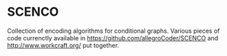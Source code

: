 # SCENCO

Collection of encoding algorithms for conditional graphs. Various pieces of code currenctly available in https://github.com/allegroCoder/SCENCO and http://www.workcraft.org/ put together.
